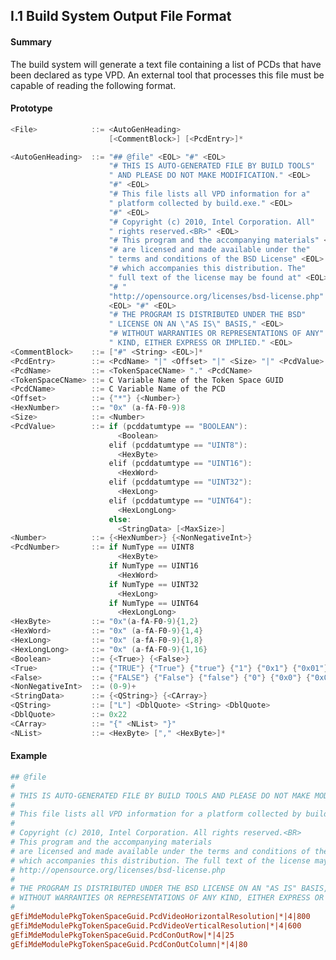 <!--- @file
  I.1 Build System Output File Format

  Copyright (c) 2008-2017, Intel Corporation. All rights reserved.<BR>

  Redistribution and use in source (original document form) and 'compiled'
  forms (converted to PDF, epub, HTML and other formats) with or without
  modification, are permitted provided that the following conditions are met:

  1) Redistributions of source code (original document form) must retain the
     above copyright notice, this list of conditions and the following
     disclaimer as the first lines of this file unmodified.

  2) Redistributions in compiled form (transformed to other DTDs, converted to
     PDF, epub, HTML and other formats) must reproduce the above copyright
     notice, this list of conditions and the following disclaimer in the
     documentation and/or other materials provided with the distribution.

  THIS DOCUMENTATION IS PROVIDED BY TIANOCORE PROJECT "AS IS" AND ANY EXPRESS OR
  IMPLIED WARRANTIES, INCLUDING, BUT NOT LIMITED TO, THE IMPLIED WARRANTIES OF
  MERCHANTABILITY AND FITNESS FOR A PARTICULAR PURPOSE ARE DISCLAIMED. IN NO
  EVENT SHALL TIANOCORE PROJECT  BE LIABLE FOR ANY DIRECT, INDIRECT, INCIDENTAL,
  SPECIAL, EXEMPLARY, OR CONSEQUENTIAL DAMAGES (INCLUDING, BUT NOT LIMITED TO,
  PROCUREMENT OF SUBSTITUTE GOODS OR SERVICES; LOSS OF USE, DATA, OR PROFITS;
  OR BUSINESS INTERRUPTION) HOWEVER CAUSED AND ON ANY THEORY OF LIABILITY,
  WHETHER IN CONTRACT, STRICT LIABILITY, OR TORT (INCLUDING NEGLIGENCE OR
  OTHERWISE) ARISING IN ANY WAY OUT OF THE USE OF THIS DOCUMENTATION, EVEN IF
  ADVISED OF THE POSSIBILITY OF SUCH DAMAGE.

-->

## I.1 Build System Output File Format

#### Summary

The build system will generate a text file containing a list of PCDs that have
been declared as type VPD. An external tool that processes this file must be
capable of reading the following format.

#### Prototype

```c
<File>            ::= <AutoGenHeading>
                      [<CommentBlock>] [<PcdEntry>]*

<AutoGenHeading>  ::= "## @file" <EOL> "#" <EOL>
                      "# THIS IS AUTO-GENERATED FILE BY BUILD TOOLS"
                      " AND PLEASE DO NOT MAKE MODIFICATION." <EOL>
                      "#" <EOL>
                      "# This file lists all VPD information for a"
                      " platform collected by build.exe." <EOL>
                      "#" <EOL>
                      "# Copyright (c) 2010, Intel Corporation. All"
                      " rights reserved.<BR>" <EOL>
                      "# This program and the accompanying materials" <EOL>
                      "# are licensed and made available under the"
                      " terms and conditions of the BSD License" <EOL>
                      "# which accompanies this distribution. The"
                      " full text of the license may be found at" <EOL>
                      "# "
                      "http://opensource.org/licenses/bsd-license.php"
                      <EOL> "#" <EOL>
                      "# THE PROGRAM IS DISTRIBUTED UNDER THE BSD"
                      " LICENSE ON AN \"AS IS\" BASIS," <EOL>
                      "# WITHOUT WARRANTIES OR REPRESENTATIONS OF ANY"
                      " KIND, EITHER EXPRESS OR IMPLIED." <EOL>
<CommentBlock>    ::= ["#" <String> <EOL>]*
<PcdEntry>        ::= <PcdName> "|" <Offset> "|" <Size> "|" <PcdValue> <EOL>
<PcdName>         ::= <TokenSpaceCName> "." <PcdCName>
<TokenSpaceCName> ::= C Variable Name of the Token Space GUID
<PcdCName>        ::= C Variable Name of the PCD
<Offset>          ::= {"*"} {<Number>}
<HexNumber>       ::= "0x" (a-fA-F0-9)8
<Size>            ::= <Number>
<PcdValue>        ::= if (pcddatumtype == "BOOLEAN"):
                        <Boolean>
                      elif (pcddatumtype == "UINT8"):
                        <HexByte>
                      elif (pcddatumtype == "UINT16"):
                        <HexWord>
                      elif (pcddatumtype == "UINT32"):
                        <HexLong>
                      elif (pcddatumtype == "UINT64"):
                        <HexLongLong>
                      else:
                        <StringData> [<MaxSize>]
<Number>          ::= {<HexNumber>} {<NonNegativeInt>}
<PcdNumber>       ::= if NumType == UINT8
                        <HexByte>
                      if NumType == UINT16
                        <HexWord>
                      if NumType == UINT32
                        <HexLong>
                      if NumType == UINT64
                        <HexLongLong>
<HexByte>         ::= "0x"(a-fA-F0-9){1,2}
<HexWord>         ::= "0x" (a-fA-F0-9){1,4}
<HexLong>         ::= "0x" (a-fA-F0-9){1,8}
<HexLongLong>     ::= "0x" (a-fA-F0-9){1,16}
<Boolean>         ::= {<True>} {<False>}
<True>            ::= {"TRUE"} {"True"} {"true"} {"1"} {"0x1"} {"0x01"}
<False>           ::= {"FALSE"} {"False"} {"false"} {"0"} {"0x0"} {"0x00"}
<NonNegativeInt>  ::= (0-9)+
<StringData>      ::= {<QString>} {<CArray>}
<QString>         ::= ["L"] <DblQuote> <String> <DblQuote>
<DblQuote>        ::= 0x22
<CArray>          ::= "{" <NList> "}"
<NList>           ::= <HexByte> ["," <HexByte>]*
```

#### Example

```ini
## @file
#
# THIS IS AUTO-GENERATED FILE BY BUILD TOOLS AND PLEASE DO NOT MAKE MODIFICATION.
#
# This file lists all VPD information for a platform collected by build.exe.
#
# Copyright (c) 2010, Intel Corporation. All rights reserved.<BR>
# This program and the accompanying materials
# are licensed and made available under the terms and conditions of the BSD License
# which accompanies this distribution. The full text of the license may be found at
# http://opensource.org/licenses/bsd-license.php
#
# THE PROGRAM IS DISTRIBUTED UNDER THE BSD LICENSE ON AN "AS IS" BASIS,
# WITHOUT WARRANTIES OR REPRESENTATIONS OF ANY KIND, EITHER EXPRESS OR IMPLIED.
#
gEfiMdeModulePkgTokenSpaceGuid.PcdVideoHorizontalResolution|*|4|800
gEfiMdeModulePkgTokenSpaceGuid.PcdVideoVerticalResolution|*|4|600
gEfiMdeModulePkgTokenSpaceGuid.PcdConOutRow|*|4|25
gEfiMdeModulePkgTokenSpaceGuid.PcdConOutColumn|*|4|80
```
